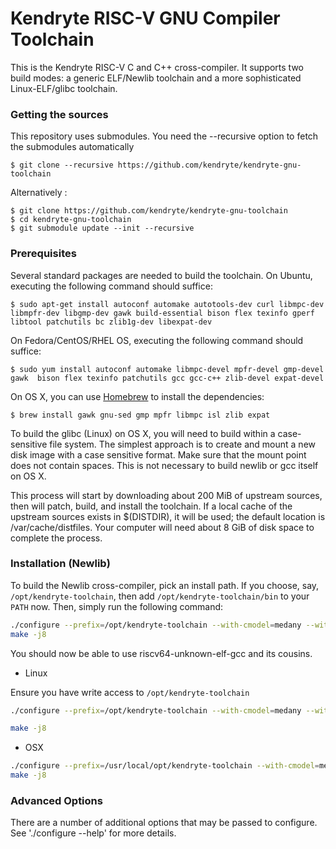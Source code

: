 Kendryte RISC-V GNU Compiler Toolchain
=============================

This is the Kendryte RISC-V C and C++ cross-compiler. It supports two build modes:
a generic ELF/Newlib toolchain and a more sophisticated Linux-ELF/glibc
toolchain.

###  Getting the sources

This repository uses submodules. You need the --recursive option to fetch the submodules automatically

    $ git clone --recursive https://github.com/kendryte/kendryte-gnu-toolchain
    
Alternatively :

    $ git clone https://github.com/kendryte/kendryte-gnu-toolchain
    $ cd kendryte-gnu-toolchain
    $ git submodule update --init --recursive
    
    

### Prerequisites

Several standard packages are needed to build the toolchain.  On Ubuntu,
executing the following command should suffice:

    $ sudo apt-get install autoconf automake autotools-dev curl libmpc-dev libmpfr-dev libgmp-dev gawk build-essential bison flex texinfo gperf libtool patchutils bc zlib1g-dev libexpat-dev

On Fedora/CentOS/RHEL OS, executing the following command should suffice:

    $ sudo yum install autoconf automake libmpc-devel mpfr-devel gmp-devel gawk  bison flex texinfo patchutils gcc gcc-c++ zlib-devel expat-devel

On OS X, you can use [Homebrew](http://brew.sh) to install the dependencies:

    $ brew install gawk gnu-sed gmp mpfr libmpc isl zlib expat

To build the glibc (Linux) on OS X, you will need to build within a case-sensitive file
system.  The simplest approach is to create and mount a new disk image with
a case sensitive format.  Make sure that the mount point does not contain spaces. This is not necessary to build newlib or gcc itself on OS X.

This process will start by downloading about 200 MiB of upstream sources, then
will patch, build, and install the toolchain.  If a local cache of the
upstream sources exists in $(DISTDIR), it will be used; the default location
is /var/cache/distfiles.  Your computer will need about 8 GiB of disk space to
complete the process.

### Installation (Newlib)

To build the Newlib cross-compiler, pick an install path.  If you choose,
say, `/opt/kendryte-toolchain`, then add `/opt/kendryte-toolchain/bin` to your `PATH` now.  Then, simply
run the following command:


```bash
./configure --prefix=/opt/kendryte-toolchain --with-cmodel=medany --with-arch=rv64imafc --with-abi=lp64f
make -j8
```

You should now be able to use riscv64-unknown-elf-gcc and its cousins.

- Linux

Ensure you have write access to ```/opt/kendryte-toolchain```

```bash
./configure --prefix=/opt/kendryte-toolchain --with-cmodel=medany --with-arch=rv64imafc --with-abi=lp64f

make -j8
```

- OSX

```bash
./configure --prefix=/usr/local/opt/kendryte-toolchain --with-cmodel=medany --with-arch=rv64imafc --with-abi=lp64f
make -j8
```

### Advanced Options

There are a number of additional options that may be passed to
configure.  See './configure --help' for more details.
